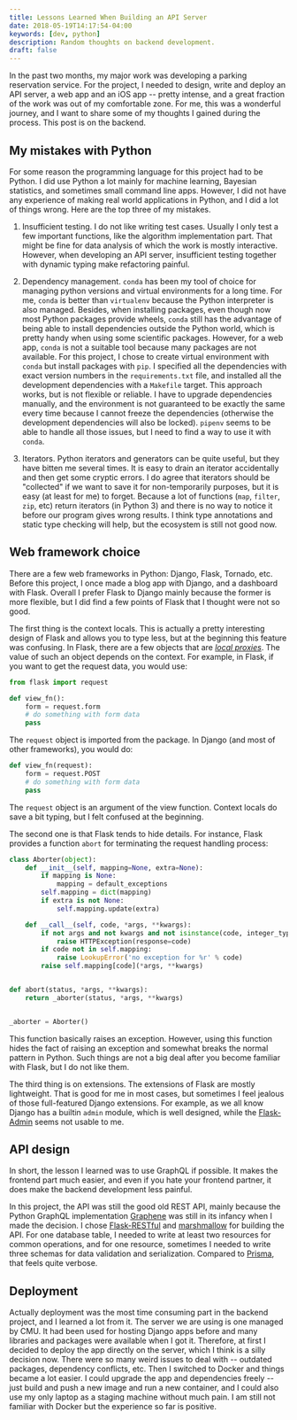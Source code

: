 ```yaml
---
title: Lessons Learned When Building an API Server
date: 2018-05-19T14:17:54-04:00
keywords: [dev, python]
description: Random thoughts on backend development.
draft: false
---
```


In the past two months, my major work was developing a parking reservation
service. For the project, I needed to design, write and deploy an API server, a
web app and an iOS app -- pretty intense, and a great fraction of the work was
out of my comfortable zone. For me, this was a wonderful journey, and I want to
share some of my thoughts I gained during the process. This post is on the
backend.

## My mistakes with Python

For some reason the programming language for this project had to be Python. I
did use Python a lot mainly for machine learning, Bayesian statistics, and
sometimes small command line apps. However, I did not have any experience of
making real world applications in Python, and I did a lot of things wrong. Here
are the top three of my mistakes.

1. Insufficient testing. I do not like writing test cases. Usually I only test a
   few important functions, like the algorithm implementation part. That might
   be fine for data analysis of which the work is mostly interactive. However,
   when developing an API server, insufficient testing together with dynamic
   typing make refactoring painful.

2. Dependency management. `conda` has been my tool of choice for managing python
   versions and virtual environments for a long time. For me, `conda` is better
   than `virtualenv` because the Python interpreter is also managed. Besides,
   when installing packages, even though now most Python packages provide
   wheels, `conda` still has the advantage of being able to install dependencies
   outside the Python world, which is pretty handy when using some scientific
   packages. However, for a web app, `conda` is not a suitable tool because many
   packages are not available. For this project, I chose to create virtual
   environment with `conda` but install packages with `pip`. I specified all the
   dependencies with exact version numbers in the `requirements.txt` file, and
   installed all the development dependencies with a `Makefile` target. This
   approach works, but is not flexible or reliable. I have to upgrade
   dependencies manually, and the environment is not guaranteed to be exactly
   the same every time because I cannot freeze the dependencies (otherwise the
   development dependencies will also be locked). `pipenv` seems to be able to
   handle all those issues, but I need to find a way to use it with `conda`.

3. Iterators. Python iterators and generators can be quite useful, but they have
   bitten me several times. It is easy to drain an iterator accidentally and
   then get some cryptic errors. I do agree that iterators should be "collected"
   if we want to save it for non-temporarily purposes, but it is easy (at least
   for me) to forget. Because a lot of functions (`map`, `filter`, `zip`, etc)
   return iterators (in Python 3) and there is no way to notice it before our
   program gives wrong results. I think type annotations and static type
   checking will help, but the ecosystem is still not good now.

## Web framework choice

There are a few web frameworks in Python: Django, Flask, Tornado, etc. Before
this project, I once made a blog app with Django, and a dashboard with Flask.
Overall I prefer Flask to Django mainly because the former is more flexible, but
I did find a few points of Flask that I thought were not so good.

The first thing is the context locals. This is actually a pretty interesting
design of Flask and allows you to type less, but at the beginning this feature
was confusing. In Flask, there are a few objects that are [*local
proxies*][local proxies]. The value of such an object depends on the context.
For example, in Flask, if you want to get the request data, you would use:

```python
from flask import request

def view_fn():
    form = request.form
    # do something with form data
    pass
```

The `request` object is imported from the package. In Django (and most of other
frameworks), you would do:

```python
def view_fn(request):
    form = request.POST
    # do something with form data
    pass
```

The `request` object is an argument of the view function. Context locals do save
a bit typing, but I felt confused at the beginning.

The second one is that Flask tends to hide details. For instance, Flask provides
a function `abort` for terminating the request handling process:

```python
class Aborter(object):
    def __init__(self, mapping=None, extra=None):
        if mapping is None:
            mapping = default_exceptions
        self.mapping = dict(mapping)
        if extra is not None:
            self.mapping.update(extra)

    def __call__(self, code, *args, **kwargs):
        if not args and not kwargs and not isinstance(code, integer_types):
            raise HTTPException(response=code)
        if code not in self.mapping:
            raise LookupError('no exception for %r' % code)
        raise self.mapping[code](*args, **kwargs)


def abort(status, *args, **kwargs):
    return _aborter(status, *args, **kwargs)


_aborter = Aborter()
```

This function basically raises an exception. However, using this function hides
the fact of raising an exception and somewhat breaks the normal pattern in
Python. Such things are not a big deal after you become familiar with Flask, but
I do not like them.

The third thing is on extensions. The extensions of Flask are mostly
lightweight. That is good for me in most cases, but sometimes I feel jealous of
those full-featured Django extensions. For example, as we all know Django has a
builtin `admin` module, which is well designed, while the [Flask-Admin] seems
not usable to me.

## API design

In short, the lesson I learned was to use GraphQL if possible. It makes the
frontend part much easier, and even if you hate your frontend partner, it does
make the backend development less painful.

In this project, the API was still the good old REST API, mainly because the
Python GraphQL implementation [Graphene] was still in its infancy when I made
the decision. I chose [Flask-RESTful] and [marshmallow] for building the API.
For one database table, I needed to write at least two resources for common
operations, and for one resource, sometimes I needed to write three schemas for
data validation and serialization. Compared to [Prisma], that feels quite
verbose.

## Deployment

Actually deployment was the most time consuming part in the backend project, and
I learned a lot from it. The server we are using is one managed by CMU. It had
been used for hosting Django apps before and many libraries and packages were
available when I got it. Therefore, at first I decided to deploy the app
directly on the server, which I think is a silly decision now. There were so
many weird issues to deal with -- outdated packages, dependency conflicts, etc.
Then I switched to Docker and things became a lot easier. I could upgrade the
app and dependencies freely -- just build and push a new image and run a new
container, and I could also use my only laptop as a staging machine without much
pain. I am still not familiar with Docker but the experience so far is positive.

[local proxies]: http://werkzeug.pocoo.org/docs/0.14/local/
[Flask-Admin]: https://github.com/flask-admin/flask-admin
[Graphene]: http://graphene-python.org/
[Flask-RESTful]: https://flask-restful.readthedocs.io/en/latest/
[marshmallow]: https://marshmallow.readthedocs.io/en/latest/
[Prisma]: https://www.prisma.io/
